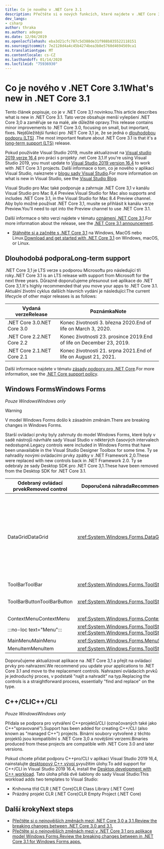 ```yaml
---
title: Co je nového v .NET Core 3.1
description: Přečtěte si o nových funkcích, které najdete v .NET Core 3,1.
dev_langs:
- csharp
author: thraka
ms.author: adegeo
ms.date: 12/04/2019
ms.openlocfilehash: eba3d21cfc787c5d388de31f988b835522118151
ms.sourcegitcommit: 7e2128d4a4c45b4274bea3b8e5760d4694569ca1
ms.translationtype: MT
ms.contentlocale: cs-CZ
ms.lasthandoff: 01/14/2020
ms.locfileid: "75936930"
---
```

# <a name="whats-new-in-net-core-31"></a><span data-ttu-id="0153c-103">Co je nového v .NET Core 3.1</span><span class="sxs-lookup"><span data-stu-id="0153c-103">What's new in .NET Core 3.1</span></span>

<span data-ttu-id="0153c-104">Tento článek popisuje, co je v .NET Core 3,1 novinkou.</span><span class="sxs-lookup"><span data-stu-id="0153c-104">This article describes what is new in .NET Core 3.1.</span></span> <span data-ttu-id="0153c-105">Tato verze obsahuje menší vylepšení .NET Core 3,0 a zaměřuje se na malé, ale důležité opravy.</span><span class="sxs-lookup"><span data-stu-id="0153c-105">This release contains minor improvements to .NET Core 3.0, focusing on small, but important, fixes.</span></span> <span data-ttu-id="0153c-106">Nejdůležitější funkcí pro .NET Core 3,1 je, že se jedná o [dlouhodobou podporu (LTS)](#long-term-support) .</span><span class="sxs-lookup"><span data-stu-id="0153c-106">The most important feature about .NET Core 3.1 is that it's a [long-term support (LTS)](#long-term-support) release.</span></span>

<span data-ttu-id="0153c-107">Pokud používáte Visual Studio 2019, musíte aktualizovat na [Visual studio 2019 verze 16,4](https://visualstudio.microsoft.com/downloads/) pro práci s projekty .net Core 3,1.</span><span class="sxs-lookup"><span data-stu-id="0153c-107">If you're using Visual Studio 2019, you must update to [Visual Studio 2019 version 16.4](https://visualstudio.microsoft.com/downloads/) to work with .NET Core 3.1 projects.</span></span> <span data-ttu-id="0153c-108">Další informace o tom, co je nového v aplikaci Visual Studio, naleznete v [blogu sady Visual Studio](https://devblogs.microsoft.com/visualstudio/tis-the-season-visual-studio-2019/).</span><span class="sxs-lookup"><span data-stu-id="0153c-108">For more information on what is new in Visual Studio, see the [Visual Studio Blog](https://devblogs.microsoft.com/visualstudio/tis-the-season-visual-studio-2019/).</span></span>

<span data-ttu-id="0153c-109">Visual Studio pro Mac také podporuje a zahrnuje .NET Core 3,1 v kanálu Visual Studio pro Mac 8,4 Preview.</span><span class="sxs-lookup"><span data-stu-id="0153c-109">Visual Studio for Mac also supports and includes .NET Core 3.1, in the Visual Studio for Mac 8.4 Preview channel.</span></span> <span data-ttu-id="0153c-110">Aby bylo možné používat .NET Core 3,1, musíte se přihlásit k kanálu verze Preview.</span><span class="sxs-lookup"><span data-stu-id="0153c-110">You'll need to opt into the Preview channel to use .NET Core 3.1.</span></span>

<span data-ttu-id="0153c-111">Další informace o této verzi najdete v tématu [oznámení .NET Core 3,1](https://devblogs.microsoft.com/dotnet/announcing-net-core-3-1/).</span><span class="sxs-lookup"><span data-stu-id="0153c-111">For more information about the release, see the [.NET Core 3.1 announcement](https://devblogs.microsoft.com/dotnet/announcing-net-core-3-1/).</span></span>

- <span data-ttu-id="0153c-112">[Stáhněte si a začněte s .NET Core 3,1](https://dotnet.microsoft.com/download/dotnet-core/3.1) na Windows, MacOS nebo Linux.</span><span class="sxs-lookup"><span data-stu-id="0153c-112">[Download and get started with .NET Core 3.1](https://dotnet.microsoft.com/download/dotnet-core/3.1) on Windows, macOS, or Linux.</span></span>

## <a name="long-term-support"></a><span data-ttu-id="0153c-113">Dlouhodobá podpora</span><span class="sxs-lookup"><span data-stu-id="0153c-113">Long-term support</span></span>

<span data-ttu-id="0153c-114">.NET Core 3,1 je LTS verze s podporou Microsoftu pro následující tři roky.</span><span class="sxs-lookup"><span data-stu-id="0153c-114">.NET Core 3.1 is an LTS release with support from Microsoft for the next three years.</span></span> <span data-ttu-id="0153c-115">Důrazně doporučujeme přesunout své aplikace do .NET Core 3,1.</span><span class="sxs-lookup"><span data-stu-id="0153c-115">It's highly recommended that you move your apps to .NET Core 3.1.</span></span> <span data-ttu-id="0153c-116">Aktuální životní cyklus dalších hlavních vydání je následující:</span><span class="sxs-lookup"><span data-stu-id="0153c-116">The current lifecycle of other major releases is as follows:</span></span>

| <span data-ttu-id="0153c-117">Vydaná verze</span><span class="sxs-lookup"><span data-stu-id="0153c-117">Release</span></span> | <span data-ttu-id="0153c-118">Poznámka</span><span class="sxs-lookup"><span data-stu-id="0153c-118">Note</span></span> |
| ------- | ---- |
| <span data-ttu-id="0153c-119">.NET Core 3.0</span><span class="sxs-lookup"><span data-stu-id="0153c-119">.NET Core 3.0</span></span> | <span data-ttu-id="0153c-120">Konec životnosti 3. března 2020.</span><span class="sxs-lookup"><span data-stu-id="0153c-120">End of life on March 3, 2020.</span></span>     |
| <span data-ttu-id="0153c-121">.NET Core 2.2</span><span class="sxs-lookup"><span data-stu-id="0153c-121">.NET Core 2.2</span></span> | <span data-ttu-id="0153c-122">Konec životnosti 23. prosince 2019.</span><span class="sxs-lookup"><span data-stu-id="0153c-122">End of life on December 23, 2019.</span></span> |
| <span data-ttu-id="0153c-123">.NET Core 2.1</span><span class="sxs-lookup"><span data-stu-id="0153c-123">.NET Core 2.1</span></span> | <span data-ttu-id="0153c-124">Konec životnosti 21. srpna 2021.</span><span class="sxs-lookup"><span data-stu-id="0153c-124">End of life on August 21, 2021.</span></span>    |

<span data-ttu-id="0153c-125">Další informace najdete v tématu [zásady podpory pro .NET Core](https://dotnet.microsoft.com/platform/support/policy/dotnet-core).</span><span class="sxs-lookup"><span data-stu-id="0153c-125">For more information, see the [.NET Core support policy](https://dotnet.microsoft.com/platform/support/policy/dotnet-core).</span></span>

## <a name="windows-forms"></a><span data-ttu-id="0153c-126">Windows Forms</span><span class="sxs-lookup"><span data-stu-id="0153c-126">Windows Forms</span></span>

<span data-ttu-id="0153c-127">*Pouze Windows*</span><span class="sxs-lookup"><span data-stu-id="0153c-127">*Windows only*</span></span>

> [!WARNING]
> <span data-ttu-id="0153c-128">V model Windows Forms došlo k zásadním změnám.</span><span class="sxs-lookup"><span data-stu-id="0153c-128">There are breaking changes in Windows Forms.</span></span>

<span data-ttu-id="0153c-129">Starší ovládací prvky byly zahrnuty do model Windows Forms, které byly v sadě nástrojů návrháře sady Visual Studio v některých časových intervalech nedostupné.</span><span class="sxs-lookup"><span data-stu-id="0153c-129">Legacy controls were included in Windows Forms that have been unavailable in the Visual Studio Designer Toolbox for some time.</span></span> <span data-ttu-id="0153c-130">Ty se nahradily novými ovládacími prvky zpátky v .NET Framework 2,0.</span><span class="sxs-lookup"><span data-stu-id="0153c-130">These were replaced with new controls back in .NET Framework 2.0.</span></span> <span data-ttu-id="0153c-131">Ty se odebraly ze sady Desktop SDK pro .NET Core 3,1.</span><span class="sxs-lookup"><span data-stu-id="0153c-131">These have been removed from the Desktop SDK for .NET Core 3.1.</span></span>

| <span data-ttu-id="0153c-132">Odebraný ovládací prvek</span><span class="sxs-lookup"><span data-stu-id="0153c-132">Removed control</span></span> | <span data-ttu-id="0153c-133">Doporučená náhrada</span><span class="sxs-lookup"><span data-stu-id="0153c-133">Recommended replacement</span></span> | <span data-ttu-id="0153c-134">Odebraná přidružená rozhraní API</span><span class="sxs-lookup"><span data-stu-id="0153c-134">Associated APIs removed</span></span> |
| --------------- | ----------------------- | ----------------------- |
| <span data-ttu-id="0153c-135">DataGrid</span><span class="sxs-lookup"><span data-stu-id="0153c-135">DataGrid</span></span>        | <xref:System.Windows.Forms.DataGridView>      | <span data-ttu-id="0153c-136">DataGridCell</span><span class="sxs-lookup"><span data-stu-id="0153c-136">DataGridCell</span></span><br/><span data-ttu-id="0153c-137">Hodnota DataGridRow</span><span class="sxs-lookup"><span data-stu-id="0153c-137">DataGridRow</span></span><br/><span data-ttu-id="0153c-138">DataGridTableCollection</span><span class="sxs-lookup"><span data-stu-id="0153c-138">DataGridTableCollection</span></span><br/><span data-ttu-id="0153c-139">DataGridColumnCollection</span><span class="sxs-lookup"><span data-stu-id="0153c-139">DataGridColumnCollection</span></span><br/><span data-ttu-id="0153c-140">Styl DataGridTableStyle</span><span class="sxs-lookup"><span data-stu-id="0153c-140">DataGridTableStyle</span></span><br/><span data-ttu-id="0153c-141">Styl DataGridColumnStyle</span><span class="sxs-lookup"><span data-stu-id="0153c-141">DataGridColumnStyle</span></span><br/><span data-ttu-id="0153c-142">DataGridLineStyle</span><span class="sxs-lookup"><span data-stu-id="0153c-142">DataGridLineStyle</span></span><br/><span data-ttu-id="0153c-143">DataGridParentRowsLabel</span><span class="sxs-lookup"><span data-stu-id="0153c-143">DataGridParentRowsLabel</span></span><br/><span data-ttu-id="0153c-144">DataGridParentRowsLabelStyle</span><span class="sxs-lookup"><span data-stu-id="0153c-144">DataGridParentRowsLabelStyle</span></span><br/><span data-ttu-id="0153c-145">Funkce DataGridBoolColumn</span><span class="sxs-lookup"><span data-stu-id="0153c-145">DataGridBoolColumn</span></span><br/><span data-ttu-id="0153c-146">DataGridTextBox</span><span class="sxs-lookup"><span data-stu-id="0153c-146">DataGridTextBox</span></span><br/><span data-ttu-id="0153c-147">Kolekce GridColumnStylesCollection</span><span class="sxs-lookup"><span data-stu-id="0153c-147">GridColumnStylesCollection</span></span><br/><span data-ttu-id="0153c-148">GridTableStylesCollection</span><span class="sxs-lookup"><span data-stu-id="0153c-148">GridTableStylesCollection</span></span><br/><span data-ttu-id="0153c-149">HitTestType</span><span class="sxs-lookup"><span data-stu-id="0153c-149">HitTestType</span></span> |
| <span data-ttu-id="0153c-150">ToolBar</span><span class="sxs-lookup"><span data-stu-id="0153c-150">ToolBar</span></span>         | <xref:System.Windows.Forms.ToolStrip>         | <span data-ttu-id="0153c-151">ToolBarAppearance</span><span class="sxs-lookup"><span data-stu-id="0153c-151">ToolBarAppearance</span></span> |
| <span data-ttu-id="0153c-152">ToolBarButton</span><span class="sxs-lookup"><span data-stu-id="0153c-152">ToolBarButton</span></span>   | <xref:System.Windows.Forms.ToolStripButton>   | <span data-ttu-id="0153c-153">ToolBarButtonClickEventArgs</span><span class="sxs-lookup"><span data-stu-id="0153c-153">ToolBarButtonClickEventArgs</span></span><br/><span data-ttu-id="0153c-154">ToolBarButtonClickEventHandler</span><span class="sxs-lookup"><span data-stu-id="0153c-154">ToolBarButtonClickEventHandler</span></span><br/><span data-ttu-id="0153c-155">ToolBarButtonStyle</span><span class="sxs-lookup"><span data-stu-id="0153c-155">ToolBarButtonStyle</span></span><br/><span data-ttu-id="0153c-156">ToolBarTextAlign</span><span class="sxs-lookup"><span data-stu-id="0153c-156">ToolBarTextAlign</span></span> |
| <span data-ttu-id="0153c-157">ContextMenu</span><span class="sxs-lookup"><span data-stu-id="0153c-157">ContextMenu</span></span>     | <xref:System.Windows.Forms.ContextMenuStrip>  |  |
| :::no-loc text="Menu"::: | <xref:System.Windows.Forms.ToolStripDropDown><br/><xref:System.Windows.Forms.ToolStripDropDownMenu> | <span data-ttu-id="0153c-158">MenuItemcollection</span><span class="sxs-lookup"><span data-stu-id="0153c-158">MenuItemCollection</span></span> |
| <span data-ttu-id="0153c-159">MainMenu</span><span class="sxs-lookup"><span data-stu-id="0153c-159">MainMenu</span></span>        | <xref:System.Windows.Forms.MenuStrip>         |  |
| <span data-ttu-id="0153c-160">MenuItem</span><span class="sxs-lookup"><span data-stu-id="0153c-160">MenuItem</span></span>        | <xref:System.Windows.Forms.ToolStripMenuItem> |  |

<span data-ttu-id="0153c-161">Doporučujeme aktualizovat aplikace na .NET Core 3,1 a přejít na ovládací prvky pro nahrazení.</span><span class="sxs-lookup"><span data-stu-id="0153c-161">We recommend you update your applications to .NET Core 3.1 and move to the replacement controls.</span></span> <span data-ttu-id="0153c-162">Nahrazení ovládacích prvků je jednoduchý proces, v podstatě "najít a nahradit" na typ.</span><span class="sxs-lookup"><span data-stu-id="0153c-162">Replacing the controls is a straightforward process, essentially "find and replace" on the type.</span></span>

## <a name="ccli"></a><span data-ttu-id="0153c-163">C++/CLI</span><span class="sxs-lookup"><span data-stu-id="0153c-163">C++/CLI</span></span>

<span data-ttu-id="0153c-164">*Pouze Windows*</span><span class="sxs-lookup"><span data-stu-id="0153c-164">*Windows only*</span></span>

<span data-ttu-id="0153c-165">Přidala se podpora pro vytváření C++projektů/CLI (označovaných také jako C++"spravované").</span><span class="sxs-lookup"><span data-stu-id="0153c-165">Support has been added for creating C++/CLI (also known as "managed C++") projects.</span></span> <span data-ttu-id="0153c-166">Binární soubory vytvořené z těchto projektů jsou kompatibilní s .NET Core 3,0 a novějšími verzemi.</span><span class="sxs-lookup"><span data-stu-id="0153c-166">Binaries produced from these projects are compatible with .NET Core 3.0 and later versions.</span></span>

<span data-ttu-id="0153c-167">Pokud chcete přidat podporu C++pro/CLI v aplikaci Visual Studio 2019 16,4, nainstalujte [desktopový C++ vývoj s](https://docs.microsoft.com/cpp/build/vscpp-step-0-installation?view=vs-2019#step-4---choose-workloads)využitím úlohy.</span><span class="sxs-lookup"><span data-stu-id="0153c-167">To add support for C++/CLI in Visual Studio 2019 16.4, install the [Desktop development with C++ workload](https://docs.microsoft.com/cpp/build/vscpp-step-0-installation?view=vs-2019#step-4---choose-workloads).</span></span> <span data-ttu-id="0153c-168">Tato úloha přidá dvě šablony do sady Visual Studio:</span><span class="sxs-lookup"><span data-stu-id="0153c-168">This workload adds two templates to Visual Studio:</span></span>

- <span data-ttu-id="0153c-169">Knihovna tříd CLR (.NET Core)</span><span class="sxs-lookup"><span data-stu-id="0153c-169">CLR Class Library (.NET Core)</span></span>
- <span data-ttu-id="0153c-170">Prázdný projekt CLR (.NET Core)</span><span class="sxs-lookup"><span data-stu-id="0153c-170">CLR Empty Project (.NET Core)</span></span>

## <a name="next-steps"></a><span data-ttu-id="0153c-171">Další kroky</span><span class="sxs-lookup"><span data-stu-id="0153c-171">Next steps</span></span>

- [<span data-ttu-id="0153c-172">Přečtěte si o nejnovějších změnách mezi .NET Core 3,0 a 3,1.</span><span class="sxs-lookup"><span data-stu-id="0153c-172">Review the breaking changes between .NET Core 3.0 and 3.1.</span></span>](../compatibility/3.0-3.1.md)
- [<span data-ttu-id="0153c-173">Přečtěte si o nejnovějších změnách mezi v .NET Core 3,1 pro aplikace model Windows Forms.</span><span class="sxs-lookup"><span data-stu-id="0153c-173">Review the breaking changes between in .NET Core 3.1 for Windows Forms apps.</span></span>](../compatibility/winforms.md#net-core-31)
